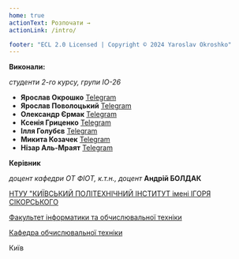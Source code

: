 ```yaml
---
home: true
actionText: Розпочати →
actionLink: /intro/

footer: "ECL 2.0 Licensed | Copyright © 2024 Yaroslav Okroshko"
---
```



**Виконали:** 

*студенти 2-го курсу, групи ІО-26* 

- <span padding-right:5em></span> **Ярослав Окрошко** <a href="https://t.me/Glimsura" target="_blank"> Telegram </a>  
- <span padding-right:5em></span> **Ярослав Поволоцький** <a href="https://t.me/X_Rader_zit" target="_blank"> Telegram </a>  
- <span padding-right:5em></span> **Олександр Єрмак** <a href="https://t.me/ZapeRFeed" target="_blank"> Telegram </a>  
- <span padding-right:5em></span> **Ксенія Гриценко** <a href="https://t.me/Bull1001" target="_blank"> Telegram </a>  
- <span padding-right:5em></span> **Ілля Голубєв** <a href="https://t.me/impossiblerage" target="_blank"> Telegram </a>  
- <span padding-right:5em></span> **Микита Козачек** <a href="https://t.me/kznik23" target="_blank"> Telegram </a>  
- <span padding-right:5em></span> **Нізар Аль-Мраят** <a href="https://t.me/rickowensoffline" target="_blank"> Telegram </a>  

**Керівник**

*доцент кафедри ОТ ФІОТ, к.т.н., доцент*<span padding-right:5em></span> **Андрій БОЛДАК** 

[НТУУ "КИЇВСЬКИЙ ПОЛІТЕХНІЧНИЙ ІНСТИТУТ імені ІГОРЯ СІКОРСЬКОГО](https://kpi.ua/)

[Факультет інформатики та обчислювальної техніки](https://fiot.kpi.ua/)

[Кафедра обчислювальної техніки](https://comsys.kpi.ua/)

Київ
